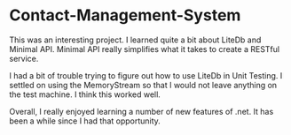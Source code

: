 # Contact-Management-System
This was an interesting project. I learned quite a bit about LiteDb and Minimal API. Minimal API really simplifies what it takes to create a RESTful service.

I had a bit of trouble trying to figure out how to use LiteDb in Unit Testing. I settled on using the MemoryStream so that I would not leave anything on the test machine.
I think this worked well.

Overall, I really enjoyed learning a number of new features of .net. It has been a while since I had that opportunity.

